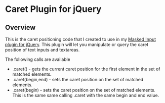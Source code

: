 Caret Plugin for jQuery
=======================

Overview
--------
This is the caret positioning code that I created to use in my [Masked Input plugin for jQuery](http://digitalbush.com/projects/masked-input-plugin). This plugin will let you manipulate or query the caret position of text inputs and textareas.

The following calls are available
* .caret() - gets the current caret position for the first element in the set of matched elements. 
* .caret(begin,end) - sets the caret position on the set of matched elements.
* .caret(begin) - sets the caret position on the set of matched elements.  This is the same same calling .caret with the same begin and end value.